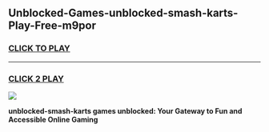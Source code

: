 
## Unblocked-Games-unblocked-smash-karts-Play-Free-m9por
<h3>
<a href="https://premium76.site?title=unblocked-smash-karts&ref=23A">CLICK TO PLAY</a></h3>
<hr>

<h3>
<a href="https://premium76.site?title=unblocked-smash-karts&ref=23A">CLICK 2 PLAY</a>
  
</h3>

<a href="https://premium76.site?title=unblocked-smash-karts&ref=23A"><img src="https://clearcache.store/games.png"></a>


**unblocked-smash-karts games unblocked: Your Gateway to Fun and Accessible Online Gaming**
